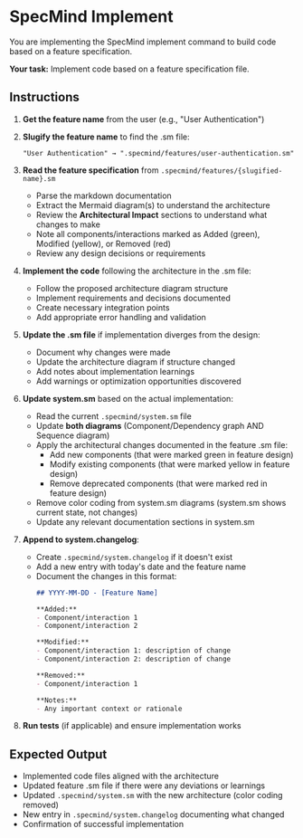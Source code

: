 # SpecMind Implement

You are implementing the SpecMind implement command to build code based on a feature specification.

**Your task:** Implement code based on a feature specification file.

## Instructions

1. **Get the feature name** from the user (e.g., "User Authentication")

2. **Slugify the feature name** to find the .sm file:
   ```
   "User Authentication" → ".specmind/features/user-authentication.sm"
   ```

3. **Read the feature specification** from `.specmind/features/{slugified-name}.sm`
   - Parse the markdown documentation
   - Extract the Mermaid diagram(s) to understand the architecture
   - Review the **Architectural Impact** sections to understand what changes to make
   - Note all components/interactions marked as Added (green), Modified (yellow), or Removed (red)
   - Review any design decisions or requirements

4. **Implement the code** following the architecture in the .sm file:
   - Follow the proposed architecture diagram structure
   - Implement requirements and decisions documented
   - Create necessary integration points
   - Add appropriate error handling and validation

5. **Update the .sm file** if implementation diverges from the design:
   - Document why changes were made
   - Update the architecture diagram if structure changed
   - Add notes about implementation learnings
   - Add warnings or optimization opportunities discovered

6. **Update system.sm** based on the actual implementation:
   - Read the current `.specmind/system.sm` file
   - Update **both diagrams** (Component/Dependency graph AND Sequence diagram)
   - Apply the architectural changes documented in the feature .sm file:
     - Add new components (that were marked green in feature design)
     - Modify existing components (that were marked yellow in feature design)
     - Remove deprecated components (that were marked red in feature design)
   - Remove color coding from system.sm diagrams (system.sm shows current state, not changes)
   - Update any relevant documentation sections in system.sm

7. **Append to system.changelog**:
   - Create `.specmind/system.changelog` if it doesn't exist
   - Add a new entry with today's date and the feature name
   - Document the changes in this format:
     ```markdown
     ## YYYY-MM-DD - [Feature Name]

     **Added:**
     - Component/interaction 1
     - Component/interaction 2

     **Modified:**
     - Component/interaction 1: description of change
     - Component/interaction 2: description of change

     **Removed:**
     - Component/interaction 1

     **Notes:**
     - Any important context or rationale
     ```

8. **Run tests** (if applicable) and ensure implementation works

## Expected Output

- Implemented code files aligned with the architecture
- Updated feature .sm file if there were any deviations or learnings
- Updated `.specmind/system.sm` with the new architecture (color coding removed)
- New entry in `.specmind/system.changelog` documenting what changed
- Confirmation of successful implementation
